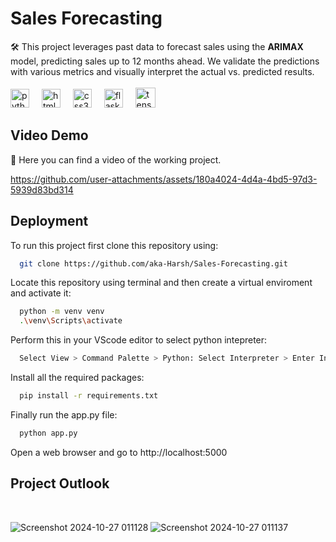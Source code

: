 # Sales Forecasting

🛠️ This project leverages past data to forecast sales using the **ARIMAX** model, predicting sales up to 12 months ahead. We validate the predictions with various metrics and visually interpret the actual vs. predicted results.<br>
<br><img src="https://cdn.jsdelivr.net/gh/devicons/devicon/icons/python/python-original.svg" height="30" alt="python logo"  />
<img width="12" />
<img src="https://cdn.jsdelivr.net/gh/devicons/devicon/icons/html5/html5-original.svg" height="30" alt="html5 logo"  />
<img width="12" />
<img src="https://cdn.jsdelivr.net/gh/devicons/devicon/icons/css3/css3-original.svg" height="30" alt="css3 logo"  />
<img width="12" />
<img src="https://www.pngfind.com/pngs/m/128-1286693_flask-framework-logo-svg-hd-png-download.png" height="30" alt="flask logo"  />
<img width="12" />
<img src="https://www.statsmodels.org/stable/_images/statsmodels-logo-v2.svg" height="32" alt="tensorflow logo"  />

## Video Demo
🎥 Here you can find a video of the working project.


https://github.com/user-attachments/assets/180a4024-4d4a-4bd5-97d3-5939d83bd314


## Deployment

To run this project first clone this repository using:

```bash
  git clone https://github.com/aka-Harsh/Sales-Forecasting.git
```
Locate this repository using terminal and then create a virtual enviroment and activate it:

```bash
  python -m venv venv
  .\venv\Scripts\activate
```
Perform this in your VScode editor to select python intepreter:
```bash
  Select View > Command Palette > Python: Select Interpreter > Enter Interpreter path > venv > Script > python.exe
```

Install all the required packages:
```bash
  pip install -r requirements.txt
```

Finally run the app.py file:
```bash
  python app.py
```

Open a web browser and go to http://localhost:5000

## Project Outlook
<br>

![Screenshot 2024-10-27 011128](https://github.com/user-attachments/assets/ea63a29c-72d2-40dc-9d56-795655d3192e)
![Screenshot 2024-10-27 011137](https://github.com/user-attachments/assets/ebfd1c15-1e2c-4dc4-a7e6-7cfd3de63cb9)
